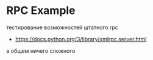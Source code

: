 # RPC Example

тестирование возможностей штатного rpc

- https://docs.python.org/3/library/xmlrpc.server.html

в общем ничего сложного
